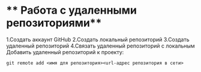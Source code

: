 # ** Работа с удаленными репозиториями**
1.Создать аккаунт GitHub
2.Cоздать локальный репозиторий
3.Создать удаленный репозиторий
4.Связать удаленный репозиторий с локальным
Добавить удаленный репозиторий к проекту:
```
git remote add <имя для репозитория><url-адрес репозитория в сети>
